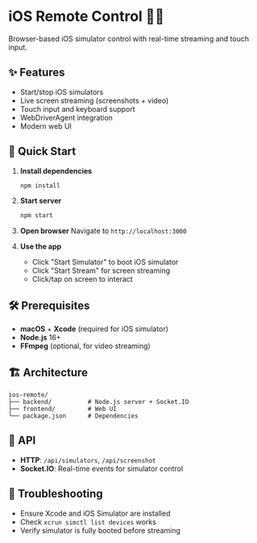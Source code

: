 # iOS Remote Control 🍎📱

Browser-based iOS simulator control with real-time streaming and touch input.

## ✨ Features

- Start/stop iOS simulators
- Live screen streaming (screenshots + video)
- Touch input and keyboard support
- WebDriverAgent integration
- Modern web UI

## 🚀 Quick Start

1. **Install dependencies**

   ```bash
   npm install
   ```

2. **Start server**

   ```bash
   npm start
   ```

3. **Open browser**
   Navigate to `http://localhost:3000`

4. **Use the app**
   - Click "Start Simulator" to boot iOS simulator
   - Click "Start Stream" for screen streaming
   - Click/tap on screen to interact

## 🛠️ Prerequisites

- **macOS** + **Xcode** (required for iOS simulator)
- **Node.js** 16+
- **FFmpeg** (optional, for video streaming)

## 🏗️ Architecture

```
ios-remote/
├── backend/          # Node.js server + Socket.IO
├── frontend/         # Web UI
└── package.json      # Dependencies
```

## 🔌 API

- **HTTP**: `/api/simulators`, `/api/screenshot`
- **Socket.IO**: Real-time events for simulator control

## 🐛 Troubleshooting

- Ensure Xcode and iOS Simulator are installed
- Check `xcrun simctl list devices` works
- Verify simulator is fully booted before streaming
